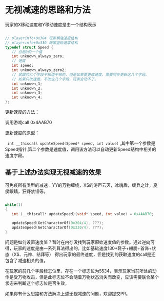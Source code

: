 # 无视减速的思路和方法

玩家的X移动速度和Y移动速度是由一个结构表示

``` cpp

// playerinfo+0x304 玩家横轴速度结构
// playerinfo+0x330 玩家竖轴速度结构
typedef struct Speed {
   // 总是0的一个值
   int unknown_always_zero;
   // 速度
   int speed;
   int unknown_always_zero2;
   // 紧跟的几个字段不知道干嘛的，但是如果要更改速度，需要同步更新这几个字段。
   // 如果只改速度，不改这几个字段，玩家会动不了。
   int unknown_1;
   int unknown_2;
   int unknown_3;
   int unknown_4;
};

```

更新速度的方法：

调用游戏call 0x4AAB70

更新速度的原型：

``` int __thiscall updateSpeed(Speed* speed, int value)``` ,其中第一个参数是Speed指针,第二个参数是速度值，调用该方法可以自动更新Speed结构中相关的速度字段。

## 基于上述办法实现无视减速的效果

可免疫所有类型的减速：YY的万物缠绕，XS的涛声云灭，冰魄盾，缓兵之计，夏侯眼睛，狂野禁锢等。

``` cpp

while(1)
{
   int (__thiscall* updateSpeed)(void* speed, int value) = 0x4AAB70;
   
   updateSpeed(GetCharactorOf(0x304/4), ???);
   updateSpeed(GetCharactorOf(0x330/4), ???);
}

```

问题是如何设置速度值？暂时在内存没找到玩家原始速度值的参数。通过逆向可得，玩家的速度是由一系列算法得出的，比如基础速度130+鞋子+翅膀+首饰+状态（XS、元神、结拜等） 
得出玩家的最终速度，但是找到的获取速度的call是还包含了减速相关的值。

在玩家的前几个字段标志位里，存在一个标志位为5534，表示玩家当前所处的动作是受万物攻击，但是此标志位不会随着万物状态消失而改变，应该需要联合某个状态来判断这个标志位是否生效。

如果你有什么思路和方法解决上述无视减速的问题，欢迎提交PR。
